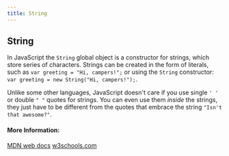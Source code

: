 ```yaml
---
title: String
---
```

## String

In JavaScript the `String` global object is a constructor for strings, which store series of characters. Strings can be created in the form of literals, such as `var greeting = "Hi, campers!";` or using the `String` constructor: `var greeting = new String("Hi, campers!");`.

Unlike some other languages, JavaScript doesn't care if you use single `' '` or double `" "` quotes for strings. You can even use them *inside* the strings, they just have to be different from the quotes that embrace the string `"Isn't that awesome?"`.

#### More Information:
<!-- Please add any articles you think might be helpful to read before writing the article -->

[MDN web docs](https://developer.mozilla.org/en-US/docs/Web/JavaScript/Reference/Global_Objects/String)
[w3schools.com](https://www.w3schools.com/jsref/jsref_obj_string.asp)
